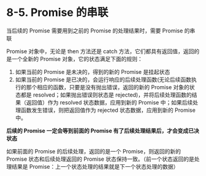 # 8-5. Promise 的串联

当后续的 Promise 需要用到之前的 Promise 的处理结果时，需要 Promise 的串联

Promise 对象中，无论是 then 方法还是 catch 方法，它们都具有返回值，返回的是一个全新的 Promise 对象，它的状态满足下面的规则：

1. 如果当前的 Promise 是未决的，得到的新的 Promise 是挂起状态
2. 如果当前的 Promise 是已决的，会运行响应的后续处理函数(无论后续函数执行的那个相应的函数，只要是没有抛出错误，返回的新的 Promise 对象的状态都是 resolved；如果抛出错误则状态是 rejected)，并将后续处理函数的结果（返回值）作为 resolved 状态数据，应用到新的 Promise 中；如果后续处理函数发生错误，则把返回值作为 rejected 状态数据，应用到新的 Promise 中。

**后续的 Promise 一定会等到前面的 Promise 有了后续处理结果后，才会变成已决状态**

如果前面的 Promise 的后续处理，返回的是一个 Promise，则返回的新的 Promise 状态和后续处理返回的 Promise 状态保持一致。（前一个状态返回的是处理结果是 Promise：上一个状态处理的结果就是下一个状态处理的数据）
